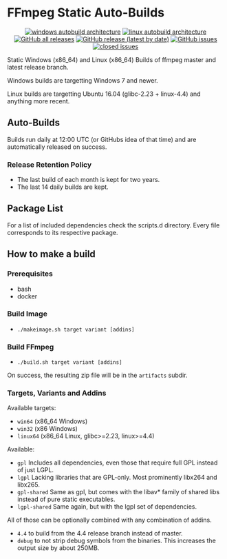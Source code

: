 # FFmpeg Static Auto-Builds

<div align=center> 
  
[![windows autobuild architecture](https://img.shields.io/badge/Architecture-Windows%20x86__64-blue?logo=windows&style=for-the-badge)](https://github.com/BtbN/FFmpeg-Builds/wiki/Latest) [![linux autobuild architecture](https://img.shields.io/badge/Architecture-Linux%20x86__64-blue?logo=linux&style=for-the-badge)](https://github.com/BtbN/FFmpeg-Builds/wiki/Latest) [![GitHub all releases](https://img.shields.io/github/downloads/BtbN/FFmpeg-Builds/total?style=for-the-badge)](https://github.com/BtbN/FFmpeg-Builds/releases) [![GitHub release (latest by date)](https://img.shields.io/github/v/release/BtbN/FFmpeg-Builds?style=for-the-badge&color=ff0066)](https://github.com/BtbN/FFmpeg-Builds/releases/latest) [![GitHub issues](https://img.shields.io/github/issues/BtbN/FFmpeg-Builds?style=for-the-badge&color=red)](https://github.com/BtbN/FFmpeg-Builds/issues?q=is%3Aopen+is%3Aissue) [![closed issues](https://img.shields.io/github/issues-closed/BtbN/FFmpeg-Builds?style=for-the-badge)](https://github.com/BtbN/FFmpeg-Builds/issues?q=is%3Aissue+is%3Aclosed) 

</div> 

Static Windows (x86_64) and Linux (x86_64) Builds of ffmpeg master and latest release branch.

Windows builds are targetting Windows 7 and newer.

Linux builds are targetting Ubuntu 16.04 (glibc-2.23 + linux-4.4) and anything more recent.

## Auto-Builds

Builds run daily at 12:00 UTC (or GitHubs idea of that time) and are automatically released on success.

### Release Retention Policy

- The last build of each month is kept for two years.
- The last 14 daily builds are kept.

## Package List

For a list of included dependencies check the scripts.d directory.
Every file corresponds to its respective package.

## How to make a build

### Prerequisites

* bash
* docker

### Build Image

* `./makeimage.sh target variant [addins]`

### Build FFmpeg

* `./build.sh target variant [addins]`

On success, the resulting zip file will be in the `artifacts` subdir.

### Targets, Variants and Addins

Available targets:
* `win64` (x86_64 Windows)
* `win32` (x86 Windows)
* `linux64` (x86_64 Linux, glibc>=2.23, linux>=4.4)

Available:
* `gpl` Includes all dependencies, even those that require full GPL instead of just LGPL.
* `lgpl` Lacking libraries that are GPL-only. Most prominently libx264 and libx265.
* `gpl-shared` Same as gpl, but comes with the libav* family of shared libs instead of pure static executables.
* `lgpl-shared` Same again, but with the lgpl set of dependencies.

All of those can be optionally combined with any combination of addins.
* `4.4` to build from the 4.4 release branch instead of master.
* `debug` to not strip debug symbols from the binaries. This increases the output size by about 250MB.
